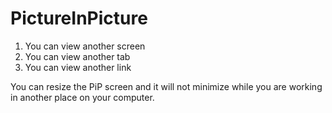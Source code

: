 # PictureInPicture

1. You can view another screen
2. You can view another tab
3. You can view another link

You can resize the PiP screen and it will not minimize while you are working in another place on your computer.
